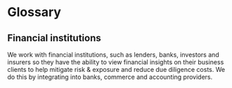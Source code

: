 # Glossary

## Financial institutions

We work with financial institutions, such as lenders, banks, investors and insurers so they have the ability to view financial insights on their business clients to help mitigate risk & exposure and reduce due diligence costs. We do this by integrating into banks, commerce and accounting providers.